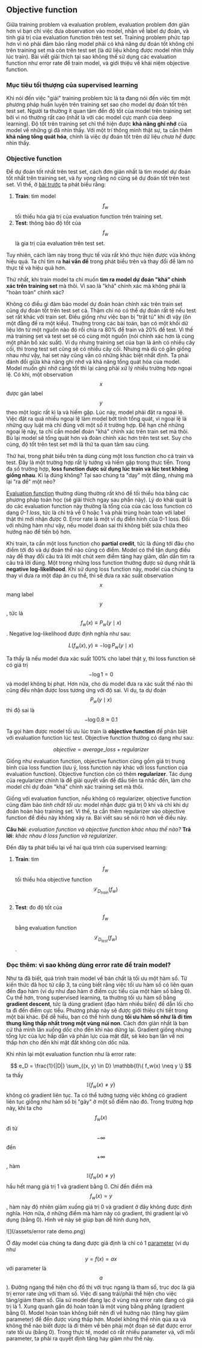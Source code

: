 ## Objective function

Giữa training problem và evaluation problem, evaluation problem đơn giản hơn vì bạn chỉ việc đưa observation vào model, nhận về label dự đoán, và tính giá trị của evaluation function trên test set. Training problem phức tạp hơn vì nó phải đảm bảo rằng model phải có khả năng dự đoán tốt không chỉ trên training set mà còn trên test set \(là dữ liệu không được model nhìn thấy lúc train\). Bài viết giải thích tại sao không thể sử dụng các evaluation function như error rate để train model, và giới thiệu về khái niệm objective function.

### Mục tiêu tối thượng của supervised learning

Khi nói đến việc "giải" training problem tức là ta đang nói đến việc tìm một phương pháp huấn luyện trên training set sao cho model dự đoán tốt trên test set. Người ta thường ít quan tâm đến độ tốt của model trên training set bởi vì nó thường rất cao \(nhất là với các model cực mạnh của deep learning\). Độ tốt trên training set chỉ thể hiện được **khả năng ghi nhớ** của model về những gì đã nhìn thấy. Với một trí thông minh thật sự, ta cần thêm **khả năng tổng quát hóa**, chính là việc dự đoán tốt trên dữ liệu _chưa hề_ được nhìn thấy.

### Objective function

Để dự đoán tốt nhất trên test set, cách đơn giản nhất là tìm model dự đoán tốt nhất trên training set, và _hy vọng_ rằng nó cũng sẽ dự đoán tốt trên test set. Vì thế, ở [bài trước](https://ml-book-vn.khanhxnguyen.com/1_1_two_views.html) ta phát biểu rằng:  
1. **Train**: tìm model $$f_w$$ tối thiểu hóa giá trị của evaluation function trên training set.  
2. **Test**: thông báo độ tốt của $$f_w$$ là gía trị của evaluation trên test set.

Tuy nhiên, cách làm này trong thực tế vừa rất khó thực hiện được vừa không hiệu quả. Ta chỉ tìm ra **hai vấn đề** trong phát biểu trên và thay đổi để làm nó thực tế và hiệu quả hơn.

Thứ nhất, khi train model ta chỉ muốn **tìm ra model dự đoán "khá" chính xác trên training set** mà thôi. Vì sao là "khá" chính xác mà không phải là "hoàn toàn" chính xác?

Không có điều gì đảm bảo model dự đoán hoàn chính xác trên train set cũng dự đoán tốt trên test set cả. Thậm chí nó có thể dự đoán rất tệ nếu test set rất khác với train set. Điều giống như việc bạn bị "trật tủ" khi đi vậy \(ôn một đằng đề ra một kiểu\). Thường trong các bài toán, bạn có một khối dữ liệu lớn từ một nguồn nào đó rồi chia ra 80% để train và 20% để test. Vì thế mà training set và test set sẽ có cùng một nguồn (nói chính xác hơn là cùng một phân bố xác suất). Ví dụ nhưng training set của bạn là ảnh có nhiều cây cối, thì trong test set cũng sẽ có nhiều cây cối. Nhưng mà dù có gần giống nhau như vậy, hai set này cũng vẫn có những khác biệt nhất định. Ta phải đánh đổi giữa khả năng ghi nhớ và khả năng tổng quát hóa của model. Model muốn ghi nhớ càng tốt thì lại càng phải xử lý nhiều trường hợp ngoại lệ. Có khi, một observation $$x$$ được gán label $$y$$ theo một logic rất kì lạ và hiếm gặp. Lúc này, model phải đặt ra ngoại lệ. Việc đặt ra quá nhiều ngoại lệ làm model bớt tính tổng quát, vì ngoại lệ là những quy luật mà chỉ đúng với một số ít trường hợp. Để hạn chế những ngoại lệ này, ta chỉ cần model đoán "khá" chính xác trên train set mà thôi. Bù lại model sẽ tổng quát hơn và đoán chính xác hơn trên test set. Suy cho cùng, độ tốt trên test set mới là thứ ta quan tâm sau cùng.

Thứ hai, trong phát biểu trên ta dùng cùng một loss function cho cả train và test. Đây là một trường hợp rất lý tưởng và hiếm gặp trong thực tiễn. Trong đa số trường hợp, **loss function được sử dụng lúc train và lúc test không giống nhau**. Kì lạ đúng không? Tại sao chúng ta "dạy" một đằng, nhưng mà lại "ra đề" một nẻo?

[Evaluation function](https://ml-book-vn.khanhxnguyen.com/1_1_two_views.html) thường dùng thường rất khó để tối thiểu hóa bằng các phương pháp toán học \(sẽ giải thích ngay sau phần này\). Lý do khái quát là do các evaluation function này thường là tổng của của các loss function có dạng _0-1 loss_, tức là chỉ trả về 0 hoặc 1 và phải trùng hoàn toàn với label thật thì mới nhận được 0. Error rate là một ví dụ điển hình của 0-1 loss. Đối với những hàm như vậy, nếu model đoán sai thì không biết sửa chữa theo hướng nào để tiến bộ hơn.

Khi train, ta cần một loss function cho **partial credit**, tức là đúng tới đâu cho điểm tới đó và dự đoán thế nào cũng có điểm. Model có thể tận dụng điều này để thay đổi câu trả lời một chút xem điểm tăng hay giảm, dần dần tìm ra câu trả lời đúng. Một trong những loss function thường được sử dụng nhất là **negative log-likelihood**. Khi sử dụng loss function này, model của chúng ta thay vì đưa ra một đáp án cụ thể, thì sẽ đưa ra xác suất observation $$x$$ mang label $$y$$, tức là $$f_w(x) \equiv P_w(y \mid x)$$. Negative log-likelihood được định nghĩa như sau:


$$
   L(f_w(x), y) \equiv -\log P_w(y \mid x)
$$


Ta thấy là nếu model đưa xác suất 100% cho label thật y, thì loss function sẽ có giá trị $$- \log 1 = 0$$ và model không bị phạt. Hơn nữa, cho dù model đưa ra xác suất thế nào thì cũng đều nhận được loss tương ứng với độ sai. Ví dụ, ta dự đoán $$P_w(y \mid x)$$ thì độ sai là $$- \log 0.8 \approx 0.1$$

Ta gọi hàm được model tối ưu lúc train là **objective function** để phân biệt với evaluation function lúc test. Objective function thường có dạng như sau:


$$
   objective = average\_loss + regularizer
$$


Giống như evaluation function, objective function cũng gồm giá trị trung bình của loss function \(lưu ý, loss function này khác với loss function của evaluation function\). Objective function còn có thêm **regularizer**. Tác dụng của regularizer chính là để giải quyết vấn đề đầu tiên ta nhắc đến, làm cho model chỉ dự đoán "khá" chính xác training set mà thôi.  

Giống với evaluation function, nếu không có regularizer, objective function cũng đảm bảo _tính chất tối ưu_: model nhận được giá trị 0 khi và chỉ khi dự đoán hoàn hảo training set. Vì thế, ta cần thêm regularizer vào objective function để điều này không xảy ra. Bài viết sau sẽ nói rõ hơn về điều này.

**Câu hỏi**: *evaluation function và objective function khác nhau thế nào?*
**Trả lời**: *khác nhau ở loss function và regularizer*.

Đến đây ta phát biểu lại về hai quá trình của supervised learning:  
1. **Train**: tìm $$f_w$$ tối thiểu hóa objective function $$\mathcal{L}_{D_{train}}(f_w)$$.  
2. **Test**: đo độ tốt của $$f_w$$ bằng evaluation function $$\mathcal{L}_{D_{test}}(f_w)$$.

### Đọc thêm: vì sao không dùng error rate để train model?

Như ta đã biết, quá trình train model về bản chất là tối ưu một hàm số. Từ kiến thức đã học từ cấp 3, ta cũng biết rằng việc tối ưu hàm số có liên quan đến đạo hàm \(ví dụ như đạo hàm ở điểm cực tiểu của một hàm số bằng 0\). Cụ thể hơn, trong supervised learning, ta thường tối ưu hàm số bằng **gradient descent**, tức là dùng gradient \(đạo hàm nhiều biến\) để dẫn lối cho ta đi đến điểm cực tiểu. Phương pháp này sẽ được giới thiệu chi tiết trong một bài khác. Để dễ hiểu, bạn có thể hình dung **tối ưu hàm số như là đi tìm thung lũng thấp nhất trong một vùng núi non**. Cách đơn giản nhất là bạn cứ thả mình lăn xuống dốc cho đến khi nào dừng lại. Gradient giống nhưng tổng lực của lực hấp dẫn và phản lực của mặt đất, sẽ kéo bạn lăn về nơi thấp hơn cho đến khi mặt đất không còn dốc nữa.

Khi nhìn lại một evaluation function như là error rate:


$$
e_D = \frac{1}{|D|} \sum_{(x, y) \in D} \mathbb{I}\{ f_w(x) \neq y \}
$$
 ta thấy $$ \mathbb{I}\{ f_w(x) \neq y \}$$ không có gradient liên tục. Ta có thể tưởng tượng việc không có gradient liên tục giống như hàm số bị "gãy" ở một số điểm nào đó. Trong trường hợp này, khi ta cho $$f_w(x)$$ đi từ $$-\infty$$ đến $$+\infty$$, hàm $$ \mathbb{I}\{ f_w(x) \neq y \}$$ hầu hết mang giá trị 1 và gradient bằng 0. Chỉ đến điểm mà $$f_w(x) = y$$, hàm này độ nhiên giảm xuống giá trị 0 và gradient ở đây không được định nghĩa. Hơn nữa, ở những điểm mà hàm này có gradient, thì gradient lại vô dụng (bằng 0). Hình vẽ này sẽ giúp bạn dễ hình dung hơn,

![](/assets/error rate demo.png)

Ở đây model của chúng ta đang được giả định là chỉ có 1 [parameter](https://ml-book-vn.khanhxnguyen.com/terms.html) \(ví dụ như $$y = f(x) = ax$$ với parameter là $$a$$\). Đường ngang thể hiện cho đồ thị với trục ngang là tham số, trục dọc là giá trị error rate ứng với tham số. Việc đi sang trái/phải thể hiện cho việc tăng/giảm tham số. Gỉa sử model đang lạc ở vùng mà error rate đang có giá trị là 1. Xung quanh gần đó hoàn toàn là một vùng bằng phẳng \(gradient bằng 0\). Model hoàn toàn không biết nên đi về hướng nào (tăng hay giảm parameter) để đến được vùng thấp hơn. Model không thể nhìn qúa xa và không thể nào biết được là đi thêm về bên phải một đoạn sẽ đạt được error rate tối ưu (bằng 0). Trong thực tế, model có rất nhiều parameter và, với mỗi parameter, ta phải ra quyết định tăng hay giảm như thế này.

